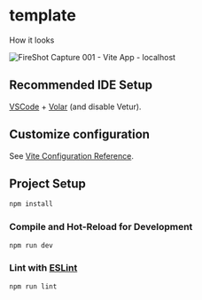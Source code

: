 # template

How it looks

![FireShot Capture 001 - Vite App - localhost](https://github.com/yuKILLING/fragrance-shop-vue/assets/152706009/133f4daf-918a-4fae-b7bc-4a461029db5c)


## Recommended IDE Setup

[VSCode](https://code.visualstudio.com/) + [Volar](https://marketplace.visualstudio.com/items?itemName=Vue.volar) (and disable Vetur).

## Customize configuration

See [Vite Configuration Reference](https://vitejs.dev/config/).

## Project Setup

```sh
npm install
```

### Compile and Hot-Reload for Development

```sh
npm run dev
```


### Lint with [ESLint](https://eslint.org/)

```sh
npm run lint
```
